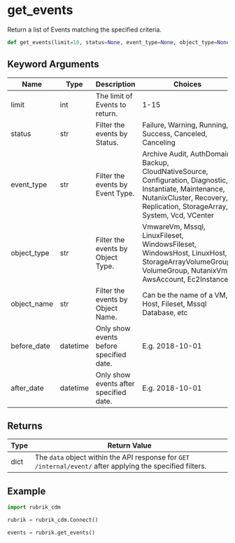 # get_events

Return a list of Events matching the specified criteria.
```py
def get_events(limit=10, status=None, event_type=None, object_type=None, object_name=None, before_date=None, after_date=None)
```

## Keyword Arguments
| Name        | Type | Description                                                                 | Choices | Default |
|-------------|------|-----------------------------------------------------------------------------|---------|---------|
| limit  | int  | The limit of Events to return.  |    1-15     |    10      |
| status  | str  | Filter the events by Status.  |    Failure, Warning, Running, Success, Canceled, Canceling     |    None      |
| event_type  | str  | Filter the events by Event Type.  |    Archive Audit, AuthDomain, Backup, CloudNativeSource, Configuration, Diagnostic, Instantiate, Maintenance, NutanixCluster, Recovery, Replication, StorageArray, System, Vcd, VCenter     |    None      |
| object_type  | str  | Filter the events by Object Type.  |    VmwareVm, Mssql, LinuxFileset, WindowsFileset, WindowsHost, LinuxHost, StorageArrayVolumeGroup, VolumeGroup, NutanixVm, AwsAccount, Ec2Instance     |    None      |
| object_name  | str  | Filter the events by Object Name.  |    Can be the name of a VM, Host, Fileset, Mssql Database, etc     |    None      |
| before_date  | datetime  | Only show events before specified date.  |    E.g. 2018-10-01     |    None      |
| after_date  | datetime  | Only show events after specified date.  |    E.g. 2018-10-01     |    None      |

## Returns
| Type | Return Value                                                                                   |
|------|-----------------------------------------------------------------------------------------------|
| dict  | The `data` object within the API response for `GET /internal/event/` after applying the specified filters. |
## Example
```py
import rubrik_cdm

rubrik = rubrik_cdm.Connect()

events = rubrik.get_events()
```
